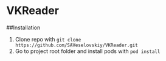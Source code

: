 # VKReader

##Installation

1. Clone repo with ```git clone https://github.com/SAVeselovskiy/VKReader.git```
2. Go to project root folder and install pods with ```pod install```
